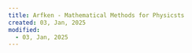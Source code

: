 ```yaml
---
title: Arfken - Mathematical Methods for Physicsts
created: 03, Jan, 2025
modified:
  - 03, Jan, 2025
---
```

